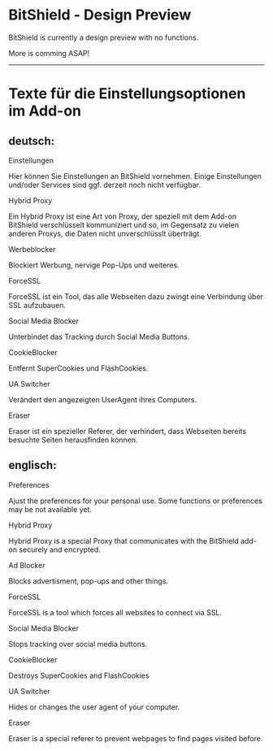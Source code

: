 BitShield - Design Preview
==========================

BitShield is currently a design preview with no functions.


More is comming ASAP!

---------------------------------------------------------------------------------------------------------------------



Texte für die Einstellungsoptionen im Add-on
==========================

deutsch:
-----------------

Einstellungen

Hier können Sie Einstellungen an BitShield vornehmen.
Einige Einstellungen und/oder Services sind ggf. derzeit noch nicht verfügbar.


Hybrid Proxy

Ein Hybrid Proxy ist eine Art von Proxy, der speziell mit dem Add-on BitShield verschlüsselt kommuniziert und so,
im Gegensatz zu vielen anderen Proxys, die Daten nicht unverschlüsslt überträgt.


Werbeblocker

Blockiert Werbung, nervige Pop-Ups und weiteres.


ForceSSL

ForceSSL ist ein Tool, das alle Webseiten dazu zwingt eine Verbindung über SSL aufzubauen.


Social Media Blocker

Unterbindet das Tracking durch Social Media Buttons.


CookieBlocker

Entfernt SuperCookies und FlashCookies.


UA Switcher

Verändert den angezeigten UserAgent ihres Computers.


Eraser

Eraser ist ein spezieller Referer, der verhindert, dass Webseiten bereits besuchte Seiten herausfinden können.

englisch:
------------------
Preferences

Ajust the preferences for your personal use.
Some functions or preferences may be not available yet.

Hybrid Proxy

Hybrid Proxy is a special Proxy that communicates with the BitShield add-on securely and encrypted.


Ad Blocker

Blocks advertisment, pop-ups and other things.


ForceSSL

ForceSSL is a tool which forces all websites to connect via SSL.


Social Media Blocker

Stops tracking over social media buttons.


CookieBlocker

Destroys SuperCookies and FlashCookies


UA Switcher

Hides or changes the user agent of your computer.


Eraser

Eraser is a special referer to prevent webpages to find pages visited before.
